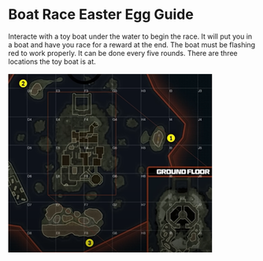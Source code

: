 # Boat Race Easter Egg Guide

Interacte with a toy boat under the water to begin the race. It will put you in a boat and have you race for a reward at the end. The boat must be flashing red to work properly. It can be done every five rounds. There are three locations the toy boat is at.\
\
![alt text](images/img31.png)
